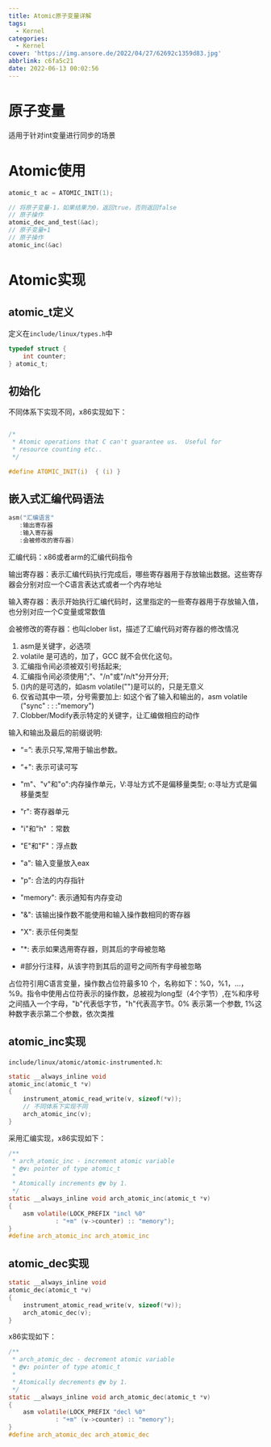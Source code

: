 ```yaml
---
title: Atomic原子变量详解
tags:
  - Kernel
categories:
  - Kernel
cover: 'https://img.ansore.de/2022/04/27/62692c1359d83.jpg'
abbrlink: c6fa5c21
date: 2022-06-13 00:02:56
---
```


# 原子变量

适用于针对int变量进行同步的场景 

# Atomic使用

```c
atomic_t ac = ATOMIC_INIT(1);

// 将原子变量-1，如果结果为0，返回true，否则返回false
// 原子操作
atomic_dec_and_test(&ac);
// 原子变量+1
// 原子操作
atomic_inc(&ac)
```

# Atomic实现

## atomic_t定义

定义在`include/linux/types.h`中

```c
typedef struct {
	int counter;
} atomic_t;
```

## 初始化

不同体系下实现不同，x86实现如下：

```c

/*
 * Atomic operations that C can't guarantee us.  Useful for
 * resource counting etc..
 */

#define ATOMIC_INIT(i)	{ (i) }
```

## 嵌入式汇编代码语法

```c
asm("汇编语言"
   :输出寄存器
   :输入寄存器
   :会被修改的寄存器)
```

汇编代码：x86或者arm的汇编代码指令

输出寄存器：表示汇编代码执行完成后，哪些寄存器用于存放输出数据。这些寄存器会分别对应一个C语言表达式或者一个内存地址

输入寄存器：表示开始执行汇编代码时，这里指定的一些寄存器用于存放输入值，也分别对应一个C变量或常数值

会被修改的寄存器：也叫clober list，描述了汇编代码对寄存器的修改情况

1. asm是关键字，必选项
2. volatile 是可选的，加了，GCC 就不会优化这句。
3. 汇编指令间必须被双引号括起来;
4. 汇编指令间必须使用";"、"/n"或"/n/t"分开分开;
5. ()内的是可选的，如asm volatile("")是可以的，只是无意义
6. 仅省动其中一项，分号需要加上: 如这个省了输入和输出的，asm volatile ("sync" : : :"memory")
7. Clobber/Modify表示特定的关键字，让汇编做相应的动作

输入和输出及最后的前缀说明:

- “=”: 表示只写,常用于输出参数。
- “+": 表示可读可写
- "m"、"v"和"o":内存操作单元，V:寻址方式不是偏移量类型;  o:寻址方式是偏移量类型
- "r": 寄存器单元
- "i"和"h" ：常数
- "E"和"F"：浮点数
-  "a": 输入变量放入eax
- "p": 合法的内存指针
- "memory": 表示通知有内存变动
- "&": 该输出操作数不能使用和输入操作数相同的寄存器
- "X": 表示任何类型
- "*: 表示如果选用寄存器，则其后的字母被忽略

- #部分行注释，从该字符到其后的逗号之间所有字母被忽略

占位符引用C语言变量，操作数占位符最多10 个，名称如下：%0，%1，...，%9。指令中使用占位符表示的操作数，总被视为long型（4个字节）,在%和序号之间插入一个字母，"b"代表低字节，"h"代表高字节。0% 表示第一个参数, 1%这种数字表示第二个参数，依次类推

## atomic_inc实现

`include/linux/atomic/atomic-instrumented.h`:

```c
static __always_inline void
atomic_inc(atomic_t *v)
{
	instrument_atomic_read_write(v, sizeof(*v));
    // 不同体系下实现不同
	arch_atomic_inc(v);
}
```

采用汇编实现，x86实现如下：

```c
/**
 * arch_atomic_inc - increment atomic variable
 * @v: pointer of type atomic_t
 *
 * Atomically increments @v by 1.
 */
static __always_inline void arch_atomic_inc(atomic_t *v)
{
	asm volatile(LOCK_PREFIX "incl %0"
		     : "+m" (v->counter) :: "memory");
}
#define arch_atomic_inc arch_atomic_inc
```

## atomic_dec实现

```c
static __always_inline void
atomic_dec(atomic_t *v)
{
	instrument_atomic_read_write(v, sizeof(*v));
	arch_atomic_dec(v);
}
```

x86实现如下：

```c
/**
 * arch_atomic_dec - decrement atomic variable
 * @v: pointer of type atomic_t
 *
 * Atomically decrements @v by 1.
 */
static __always_inline void arch_atomic_dec(atomic_t *v)
{
	asm volatile(LOCK_PREFIX "decl %0"
		     : "+m" (v->counter) :: "memory");
}
#define arch_atomic_dec arch_atomic_dec
```

